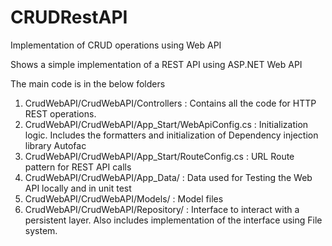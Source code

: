 # CRUDRestAPI
Implementation of CRUD operations using Web API

Shows a simple implementation of a REST API using ASP.NET Web API

The main code is in the below folders


1. CrudWebAPI/CrudWebAPI/Controllers : Contains all the code for HTTP REST operations.
2. CrudWebAPI/CrudWebAPI/App_Start/WebApiConfig.cs : Initialization logic. Includes the formatters and initialization of Dependency injection library Autofac
3. CrudWebAPI/CrudWebAPI/App_Start/RouteConfig.cs : URL Route pattern for REST API calls
4. CrudWebAPI/CrudWebAPI/App_Data/ : Data used for Testing the Web API locally and in unit test
5. CrudWebAPI/CrudWebAPI/Models/ : Model files
6. CrudWebAPI/CrudWebAPI/Repository/ : Interface to interact with a persistent layer. Also includes implementation of the interface using File system.

